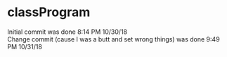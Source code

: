 # classProgram
Initial commit was done 8:14 PM 10/30/18  
Change commit (cause I was a butt and set wrong things) was done 9:49 PM 10/31/18  
